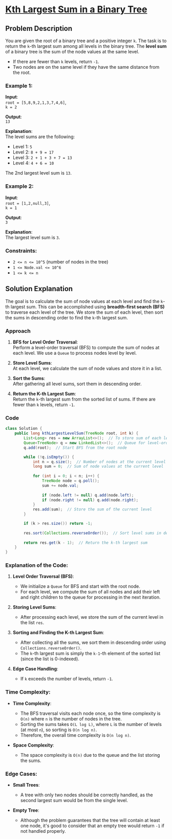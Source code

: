 
# [Kth Largest Sum in a Binary Tree](https://leetcode.com/problems/kth-largest-sum-in-a-binary-tree/description/?envType=daily-question&envId=2024-10-22)

## Problem Description

You are given the root of a binary tree and a positive integer `k`. The task is to return the `k`-th largest sum among all levels in the binary tree. The **level sum** of a binary tree is the sum of the node values at the same level. 

- If there are fewer than `k` levels, return `-1`.
- Two nodes are on the same level if they have the same distance from the root.

### Example 1:

**Input**:  
`root = [5,8,9,2,1,3,7,4,6]`,  
`k = 2`

**Output**:  
`13`

**Explanation**:  
The level sums are the following:
- Level 1: `5`
- Level 2: `8 + 9 = 17`
- Level 3: `2 + 1 + 3 + 7 = 13`
- Level 4: `4 + 6 = 10`

The 2nd largest level sum is `13`.

### Example 2:

**Input**:  
`root = [1,2,null,3]`,  
`k = 1`

**Output**:  
`3`

**Explanation**:  
The largest level sum is `3`.

### Constraints:

- `2 <= n <= 10^5` (number of nodes in the tree)
- `1 <= Node.val <= 10^6`
- `1 <= k <= n`

## Solution Explanation

The goal is to calculate the sum of node values at each level and find the `k`-th largest sum. This can be accomplished using **breadth-first search (BFS)** to traverse each level of the tree. We store the sum of each level, then sort the sums in descending order to find the `k`-th largest sum.

### Approach

1. **BFS for Level Order Traversal**:  
   Perform a level-order traversal (BFS) to compute the sum of nodes at each level. We use a `Queue` to process nodes level by level.

2. **Store Level Sums**:  
   At each level, we calculate the sum of node values and store it in a list.

3. **Sort the Sums**:  
   After gathering all level sums, sort them in descending order.

4. **Return the K-th Largest Sum**:  
   Return the `k`-th largest sum from the sorted list of sums. If there are fewer than `k` levels, return `-1`.

### Code

```java
class Solution {
    public long kthLargestLevelSum(TreeNode root, int k) {
        List<Long> res = new ArrayList<>();  // To store sum of each level
        Queue<TreeNode> q = new LinkedList<>();  // Queue for level-order traversal
        q.add(root);  // Start BFS from the root node

        while (!q.isEmpty()) {
            int n = q.size();  // Number of nodes at the current level
            long sum = 0;  // Sum of node values at the current level
            
            for (int i = 0; i < n; i++) {
                TreeNode node = q.poll();
                sum += node.val;
                
                if (node.left != null) q.add(node.left);
                if (node.right != null) q.add(node.right);
            }
            res.add(sum);  // Store the sum of the current level
        }

        if (k > res.size()) return -1;
        
        res.sort(Collections.reverseOrder());  // Sort level sums in descending order
        
        return res.get(k - 1);  // Return the k-th largest sum
    }
}
```

### Explanation of the Code:

1. **Level Order Traversal (BFS)**:
   - We initialize a `Queue` for BFS and start with the root node.
   - For each level, we compute the sum of all nodes and add their left and right children to the queue for processing in the next iteration.

2. **Storing Level Sums**:
   - After processing each level, we store the sum of the current level in the list `res`.

3. **Sorting and Finding the K-th Largest Sum**:
   - After collecting all the sums, we sort them in descending order using `Collections.reverseOrder()`.
   - The `k`-th largest sum is simply the `k-1`-th element of the sorted list (since the list is 0-indexed).

4. **Edge Case Handling**:
   - If `k` exceeds the number of levels, return `-1`.

### Time Complexity:

- **Time Complexity**:  
  - The BFS traversal visits each node once, so the time complexity is `O(n)` where `n` is the number of nodes in the tree.
  - Sorting the sums takes `O(L log L)`, where `L` is the number of levels (at most `n`), so sorting is `O(n log n)`.
  - Therefore, the overall time complexity is `O(n log n)`.

- **Space Complexity**:  
  - The space complexity is `O(n)` due to the queue and the list storing the sums.

### Edge Cases:

- **Small Trees**:  
  - A tree with only two nodes should be correctly handled, as the second largest sum would be from the single level.
  
- **Empty Tree**:  
  - Although the problem guarantees that the tree will contain at least one node, it's good to consider that an empty tree would return `-1` if not handled properly.


